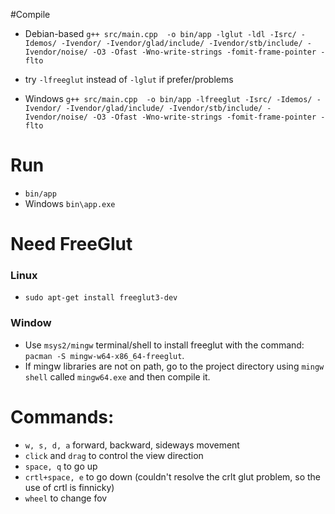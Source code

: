 #Compile
- Debian-based ``g++ src/main.cpp  -o bin/app -lglut -ldl -Isrc/ -Idemos/ -Ivendor/ -Ivendor/glad/include/ -Ivendor/stb/include/ -Ivendor/noise/ -O3 -Ofast -Wno-write-strings -fomit-frame-pointer -flto``
- try ``-lfreeglut`` instead of ``-lglut`` if prefer/problems

- Windows ``g++ src/main.cpp  -o bin/app -lfreeglut -Isrc/ -Idemos/ -Ivendor/ -Ivendor/glad/include/ -Ivendor/stb/include/ -Ivendor/noise/ -O3 -Ofast -Wno-write-strings -fomit-frame-pointer -flto``

# Run
- ``bin/app``
- Windows ``bin\app.exe``

# Need FreeGlut

### Linux
- ``sudo apt-get install freeglut3-dev``

### Window
- Use ``msys2/mingw`` terminal/shell to install freeglut with the command: ``pacman -S mingw-w64-x86_64-freeglut``.
- If mingw libraries are not on path, go to the project directory using ``mingw shell`` called ``mingw64.exe`` and then compile it.

# Commands:
- ``w, s, d, a``  forward, backward, sideways movement
- ``click`` and ``drag`` to control the view direction
- ``space, q`` to go up 
-  ``crtl+space, e`` to go down (couldn't resolve the crlt glut problem, so the use of crtl is finnicky) 
- ``wheel`` to change fov
